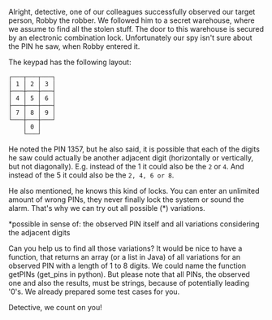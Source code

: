 Alright, detective, one of our colleagues successfully observed our target
person, Robby the robber. We followed him to a secret warehouse, where we
assume to find all the stolen stuff. The door to this warehouse is secured by
an electronic combination lock. Unfortunately our spy isn't sure about the PIN
he saw, when Robby entered it.

The keypad has the following layout:
    
```
┌───┬───┬───┐
│ 1 │ 2 │ 3 │
├───┼───┼───┤
│ 4 │ 5 │ 6 │
├───┼───┼───┤
│ 7 │ 8 │ 9 │
└───┼───┼───┘
    │ 0 │
    └───┘

```

He noted the PIN 1357, but he also said, it is possible that each of the digits
he saw could actually be another adjacent digit (horizontally or vertically,
but not diagonally). E.g. instead of the 1 it could also be the `2` or `4`. And
instead of the 5 it could also be the `2, 4, 6 or 8`.

He also mentioned, he knows this kind of locks. You can enter an unlimited
amount of wrong PINs, they never finally lock the system or sound the alarm.
That's why we can try out all possible (*) variations.

*possible in sense of: the observed PIN itself and all variations considering
 the adjacent digits

Can you help us to find all those variations? It would be nice to have a
function, that returns an array (or a list in Java) of all variations for an
observed PIN with a length of 1 to 8 digits. We could name the function getPINs
(get_pins in python). But please note that all PINs, the observed one and also
the results, must be strings, because of potentially leading '0's. We already
prepared some test cases for you.

Detective, we count on you!
